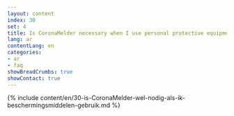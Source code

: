 ```yaml
---
layout: content
index: 30
set: 4
title: Is CoronaMelder necessary when I use personal protective equipment?
lang: ar
contentLang: en
categories:
- ar
- faq
showBreadCrumbs: true
showContact: true
---
```

{% include content/en/30-is-CoronaMelder-wel-nodig-als-ik-beschermingsmiddelen-gebruik.md %}
